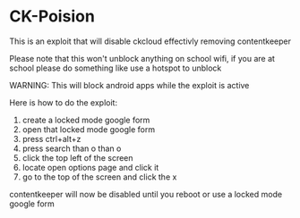 # CK-Poision
This is an exploit that will disable ckcloud effectivly removing contentkeeper

Please note that this won't unblock anything on school wifi, if you are at school please do something like use a hotspot to unblock

WARNING: This will block android apps while the exploit is active

Here is how to do the exploit:
1. create a locked mode google form
2. open that locked mode google form
3. press ctrl+alt+z
4. press search than o than o
5. click the top left of the screen
6. locate open options page and click it
7. go to the top of the screen and click the x

contentkeeper will now be disabled until you reboot or use a locked mode google form
